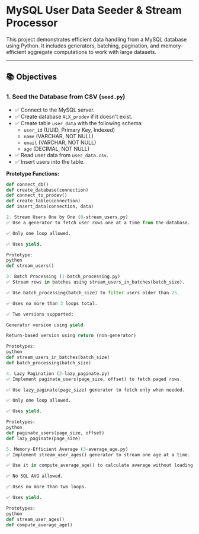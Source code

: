 # MySQL User Data Seeder & Stream Processor

This project demonstrates efficient data handling from a MySQL database using Python. It includes generators, batching, pagination, and memory-efficient aggregate computations to work with large datasets.

---

## 📚 Objectives

### 1. Seed the Database from CSV (`seed.py`)

- ✅ Connect to the MySQL server.
- ✅ Create database `ALX_prodev` if it doesn't exist.
- ✅ Create table `user_data` with the following schema:
  - `user_id` (UUID, Primary Key, Indexed)
  - `name` (VARCHAR, NOT NULL)
  - `email` (VARCHAR, NOT NULL)
  - `age` (DECIMAL, NOT NULL)
- ✅ Read user data from `user_data.csv`.
- ✅ Insert users into the table.

**Prototype Functions:**

```python
def connect_db()
def create_database(connection)
def connect_to_prodev()
def create_table(connection)
def insert_data(connection, data)

2. Stream Users One by One (0-stream_users.py)
✅ Use a generator to fetch user rows one at a time from the database.

✅ Only one loop allowed.

✅ Uses yield.

Prototype:
python
def stream_users()

3. Batch Processing (1-batch_processing.py)
✅ Stream rows in batches using stream_users_in_batches(batch_size).

✅ Use batch_processing(batch_size) to filter users older than 25.

✅ Uses no more than 3 loops total.

✅ Two versions supported:

Generator version using yield

Return-based version using return (non-generator)

Prototypes:
python
def stream_users_in_batches(batch_size)
def batch_processing(batch_size)

4. Lazy Pagination (2-lazy_paginate.py)
✅ Implement paginate_users(page_size, offset) to fetch paged rows.

✅ Use lazy_paginate(page_size) generator to fetch only when needed.

✅ Only one loop allowed.

✅ Uses yield.

Prototypes:
python
def paginate_users(page_size, offset)
def lazy_paginate(page_size)

5. Memory-Efficient Average (3-average_age.py)
✅ Implement stream_user_ages() generator to stream one age at a time.

✅ Use it in compute_average_age() to calculate average without loading full dataset.

✅ No SQL AVG allowed.

✅ Uses no more than two loops.

✅ Uses yield.

Prototypes:
python
def stream_user_ages()
def compute_average_age()
